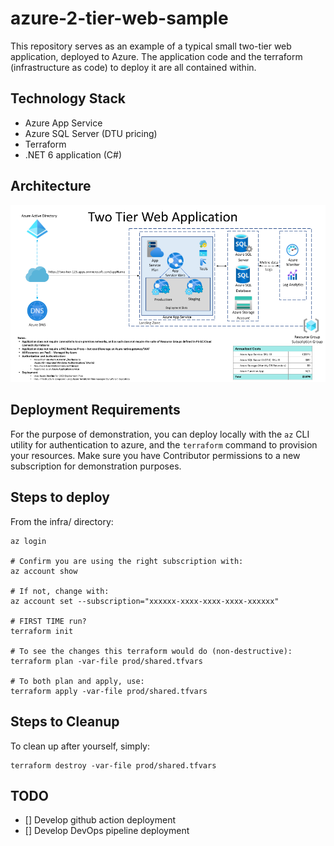 # azure-2-tier-web-sample

This repository serves as an example of a typical small two-tier web application, deployed to Azure.  The application code and the terraform (infrastructure as code) to deploy it are all contained within.

## Technology Stack
* Azure App Service
* Azure SQL Server (DTU pricing)
* Terraform
* .NET 6 application (C#)

## Architecture

![architecture diagram](./diagram.png)


## Deployment Requirements
For the purpose of demonstration, you can deploy locally with the `az` CLI utility for authentication to azure, and the `terraform` command  to provision your resources.  Make sure you have Contributor permissions to a new subscription for demonstration purposes.

## Steps to deploy
From the infra/ directory:

```
az login

# Confirm you are using the right subscription with:
az account show

# If not, change with:
az account set --subscription="xxxxxx-xxxx-xxxx-xxxx-xxxxxx"

# FIRST TIME run?
terraform init

# To see the changes this terraform would do (non-destructive):
terraform plan -var-file prod/shared.tfvars

# To both plan and apply, use:
terraform apply -var-file prod/shared.tfvars
```

## Steps to Cleanup
To clean up after yourself, simply:

```
terraform destroy -var-file prod/shared.tfvars
```


## TODO
- [] Develop github action deployment 
- [] Develop DevOps pipeline deployment

